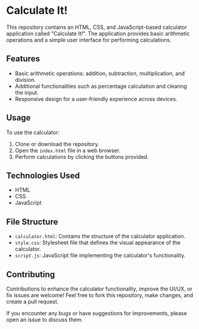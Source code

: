 # Calculate It!

This repository contains an HTML, CSS, and JavaScript-based calculator application called "Calculate It!". The application provides basic arithmetic operations and a simple user interface for performing calculations.

## Features

- Basic arithmetic operations: addition, subtraction, multiplication, and division.
- Additional functionalities such as percentage calculation and clearing the input.
- Responsive design for a user-friendly experience across devices.

## Usage

To use the calculator:
1. Clone or download the repository.
2. Open the `index.html` file in a web browser.
3. Perform calculations by clicking the buttons provided.

## Technologies Used

- HTML
- CSS
- JavaScript

## File Structure

- `calculator.html`: Contains the structure of the calculator application.
- `style.css`: Stylesheet file that defines the visual appearance of the calculator.
- `script.js`: JavaScript file implementing the calculator's functionality.

## Contributing

Contributions to enhance the calculator functionality, improve the UI/UX, or fix issues are welcome! Feel free to fork this repository, make changes, and create a pull request.

If you encounter any bugs or have suggestions for improvements, please open an issue to discuss them.

